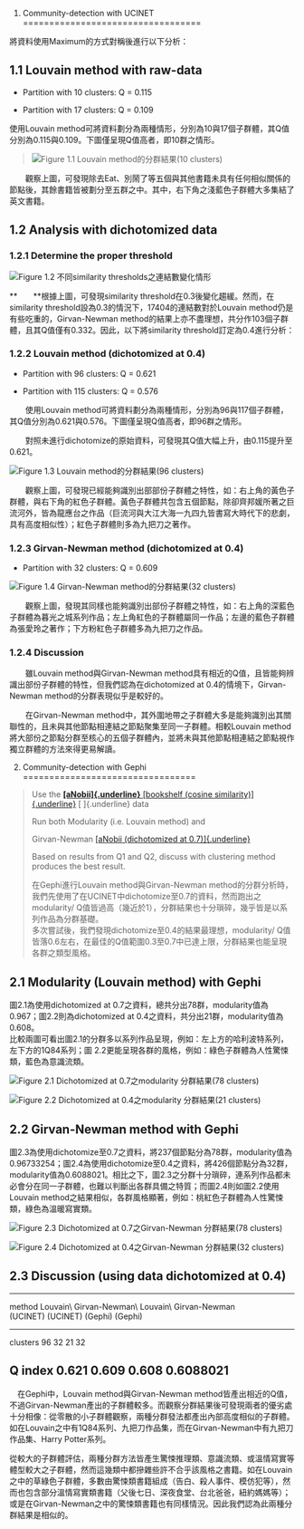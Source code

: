 1. Community-detection with UCINET
==================================

將資料使用Maximum的方式對稱後進行以下分析：

1.1 Louvain method with raw-data
--------------------------------

-   Partition with 10 clusters: Q = 0.115

-   Partition with 17 clusters: Q = 0.109

使用Louvain
method可將資料劃分為兩種情形，分別為10與17個子群體，其Q值分別為0.115與0.109。下圖僅呈現Q值高者，即10群之情形。

> ![Figure 1.1 Louvain method的分群結果(10 clusters)](./media/image2.png)



　　觀察上圖，可發現除去Eat、別鬧了等五個與其他書籍未具有任何相似關係的節點後，其餘書籍皆被劃分至五群之中。其中，右下角之淺藍色子群體大多集結了英文書籍。

1.2 Analysis with dichotomized data
-----------------------------------

### 1.2.1 Determine the proper threshold

![Figure 1.2 不同similarity thresholds之連結數變化情形](./media/image1.jpg)



**　　**根據上圖，可發現similarity
threshold在0.3後變化趨緩。然而，在similarity
threshold設為0.3的情況下，17404的連結數對於Louvain
method仍是有些吃重的，Girvan-Newman
method的結果上亦不盡理想，共分作103個子群體，且其Q值僅有0.332。因此，以下將similarity
threshold訂定為0.4進行分析：

### 1.2.2 Louvain method (dichotomized at 0.4)

-   Partition with 96 clusters: Q = 0.621

-   Partition with 115 clusters: Q = 0.576

　　使用Louvain
method可將資料劃分為兩種情形，分別為96與117個子群體，其Q值分別為0.621與0.576。下圖僅呈現Q值高者，即96群之情形。

　　對照未進行dichotomize的原始資料，可發現其Q值大幅上升，由0.115提升至0.621。

![Figure 1.3 Louvain method的分群結果(96 clusters)](./media/image4.png)



　　觀察上圖，可發現已經能夠識別出部部份子群體之特性，如：右上角的黃色子群體，與右下角的紅色子群體。黃色子群體共包含五個節點，除卻齊邦媛所著之巨流河外，皆為龍應台之作品（巨流河與大江大海一九四九皆書寫大時代下的悲劇，具有高度相似性）；紅色子群體則多為九把刀之著作。

### 1.2.3 Girvan-Newman method (dichotomized at 0.4)

-   Partition with 32 clusters: Q = 0.609

![Figure 1.4 Girvan-Newman method的分群結果(32 clusters)](./media/image3.png)



　　觀察上圖，發現其同樣也能夠識別出部份子群體之特性，如：右上角的深藍色子群體為暮光之城系列作品；左上角紅色的子群體屬同一作品；左邊的藍色子群體為張愛玲之著作；下方粉紅色子群體多為九把刀之作品。

### 1.2.4 Discussion

　　雖Louvain method與Girvan-Newman
method具有相近的Q值，且皆能夠辨識出部份子群體的特性，但我們認為在dichotomized
at 0.4的情境下，Girvan-Newman method的分群表現似乎是較好的。

　　在Girvan-Newman
method中，其外圍地帶之子群體大多是能夠識別出其關聯性的，且未與其他節點相連結之節點聚集至同一子群體。相較Louvain
method將大部份之節點分群至核心的五個子群體內，並將未與其他節點相連結之節點視作獨立群體的方法來得更易解讀。

2. Community-detection with Gephi
=================================

> Use the [**[aNobii]{.underline}** [bookshelf (cosine
> similarity)]{.underline}](https://www.space.ntu.edu.tw/navigate/s/4DE84DAC075647E7A97D6C843C2CE78FQQY)
> [ ]{.underline} data
>
> Run both Modularity (i.e. Louvain method) and
>
> Girvan-Newman [[aNobii (dichotomized at
> 0.7)]{.underline}](https://www.space.ntu.edu.tw/navigate/s/06A5759147E1470194D433C69683B84BQQY)
>
> Based on results from Q1 and Q2, discuss with clustering method
> produces the best result.
>
> 在Gephi進行Louvain method與Girvan-Newman
> method的分群分析時，我們先使用了在UCINET中dichotomize至0.7的資料，然而跑出之modularity/
> Q值皆過高（幾近於1），分群結果也十分瑣碎，幾乎皆是以系列作品為分群基礎。\
> 多次嘗試後，我們發現dichotomize至0.4的結果最理想，modularity/
> Q值皆落0.6左右，在最佳的Q值範圍0.3至0.7中已達上限，分群結果也能呈現各群之類型風格。

2.1 Modularity (Louvain method) with Gephi
------------------------------------------

圖2.1為使用dichotomized at
0.7之資料，總共分出78群，modularity值為0.967；圖2.2則為dichotomized at
0.4之資料，共分出21群，modularity值為0.608。\
比較兩圖可看出圖2.1的分群多以系列作品呈現，例如：左上方的哈利波特系列，左下方的1Q84系列；圖
2.2更能呈現各群的風格，例如：綠色子群體為人性驚悚類，藍色為意識流類。

![Figure 2.1 Dichotomized at 0.7之modularity 分群結果(78 clusters)](./media/image5.png)



![Figure 2.2 Dichotomized at 0.4之modularity 分群結果(21 clusters)](./media/image6.png)



2.2 Girvan-Newman method with Gephi
-----------------------------------

圖2.3為使用dichotomize至0.7之資料，將237個節點分為78群，modularity值為0.96733254；圖2.4為使用dichotomize至0.4之資料，將426個節點分為32群，modularity值為0.6088021。相比之下，圖2.3之分群十分瑣碎，連系列作品都未必會分在同一子群體，也難以判斷出各群具備之特質；而圖2.4則如圖2.2使用Louvain
method之結果相似，各群風格顯著，例如：桃紅色子群體為人性驚悚類，綠色為溫暖寫實類。

![Figure 2.3 Dichotomized at 0.7之Girvan-Newman 分群結果(78 clusters)](./media/image7.png)


![Figure 2.4 Dichotomized at 0.4之Girvan-Newman 分群結果(32 clusters)](./media/image8.png)



2.3 Discussion (using data dichotomized at 0.4)
-----------------------------------------------

  ------------------------------------------------------------------
  method     Louvain\   Girvan-Newman\   Louvain\   Girvan-Newman\
             (UCINET)   (UCINET)         (Gephi)    (Gephi)
  ---------- ---------- ---------------- ---------- ----------------
  clusters   96         32               21         32

  Q index    0.621      0.609            0.608      0.6088021
  ------------------------------------------------------------------

　在Gephi中，Louvain method與Girvan-Newman
method皆產出相近的Q值，不過Girvan-Newman產出的子群體較多。而觀察分群結果後可發現兩者的優劣處十分相像：從零散的小子群體觀察，兩種分群發法都產出內部高度相似的子群體。如在Louvain之中有1Q84系列、九把刀作品集，而在Girvan-Newman中有九把刀作品集、Harry
Potter系列。

從較大的子群體評估，兩種分群方法皆產生驚悚推理類、意識流類、或溫情寫實等體型較大之子群體，然而這幾類中都摻雜些許不合乎該風格之書籍。如在Louvain之中的草綠色子群體，多數由驚悚類書籍組成（告白、殺人事件、模仿犯等），然而也包含部分溫情寫實類書籍（父後七日、深夜食堂、台北爸爸，紐約媽媽等）；或是在Girvan-Newman之中的驚悚類書籍也有同樣情況。因此我們認為此兩種分群結果是相似的。

